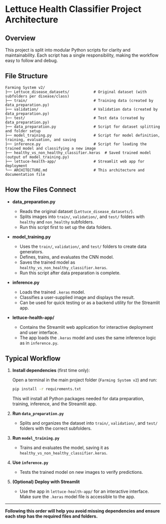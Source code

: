 # Lettuce Health Classifier Project Architecture

## Overview
This project is split into modular Python scripts for clarity and maintainability. Each script has a single responsibility, making the workflow easy to follow and debug.

## File Structure

```
Farming System v2/
├── Lettuce_disease_datasets/           # Original dataset (with subfolders per disease/class)
├── train/                              # Training data (created by data_preparation.py)
├── validation/                         # Validation data (created by data_preparation.py)
├── test/                               # Test data (created by data_preparation.py)
├── data_preparation.py                 # Script for dataset splitting and folder setup
├── model_training.py                   # Script for model definition, training, evaluation, and saving
├── inference.py                        # Script for loading the trained model and classifying a new image
├── healthy_vs_non_healthy_classifier.keras  # Saved trained model (output of model_training.py)
├── lettuce-health-app/                 # Streamlit web app for deployment
└── ARCHITECTURE.md                     # This architecture and documentation file
```

## How the Files Connect

- **data_preparation.py**
    - Reads the original dataset (`Lettuce_disease_datasets/`).
    - Splits images into `train/`, `validation/`, and `test/` folders with `healthy` and `non_healthy` subfolders.
    - Run this script first to set up the data folders.

- **model_training.py**
    - Uses the `train/`, `validation/`, and `test/` folders to create data generators.
    - Defines, trains, and evaluates the CNN model.
    - Saves the trained model as `healthy_vs_non_healthy_classifier.keras`.
    - Run this script after data preparation is complete.

- **inference.py**
    - Loads the trained `.keras` model.
    - Classifies a user-supplied image and displays the result.
    - Can be used for quick testing or as a backend utility for the Streamlit app.

- **lettuce-health-app/**
    - Contains the Streamlit web application for interactive deployment and user interface.
    - The app loads the `.keras` model and uses the same inference logic as in `inference.py`.

## Typical Workflow

1. **Install dependencies** (first time only):

   Open a terminal in the main project folder (`Farming System v2`) and run:
   ```sh
   pip install -r requirements.txt
   ```
   This will install all Python packages needed for data preparation, training, inference, and the Streamlit app.

2. **Run `data_preparation.py`**
   - Splits and organizes the dataset into `train/`, `validation/`, and `test/` folders with the correct subfolders.

3. **Run `model_training.py`**
   - Trains and evaluates the model, saving it as `healthy_vs_non_healthy_classifier.keras`.

4. **Use `inference.py`**
   - Tests the trained model on new images to verify predictions.

5. **(Optional) Deploy with Streamlit**
   - Use the app in `lettuce-health-app/` for an interactive interface. Make sure the `.keras` model file is accessible to the app.

---

**Following this order will help you avoid missing dependencies and ensure each step has the required files and folders.**
